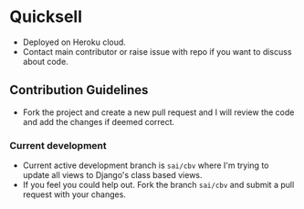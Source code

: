 # Quicksell
* Deployed on Heroku cloud.
* Contact main contributor or raise issue with repo if you want to discuss about code.

## Contribution Guidelines
* Fork the project and create a new pull request and I will review the code and add the changes if deemed correct.

### Current development
* Current active development branch is `sai/cbv` where I'm trying to update all views to Django's class based views.
* If you feel you could help out. Fork the branch `sai/cbv` and submit a pull request with your changes.